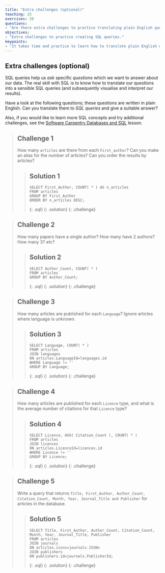 ```yaml
---
title: "Extra challenges (optional)"
teaching: 25
exercises: 20
questions:
- "Are there extra challenges to practice translating plain English queries to SQL queries?"
objectives:
- "Extra challenges to practice creating SQL queries."
keypoints:
- "It takes time and practice to learn how to translate plain English queries into SQL queries."
---
```


## Extra challenges (optional)

SQL queries help us *ask* specific *questions* which we want to answer about our data. The real skill with SQL is to know how to translate our questions into a sensible SQL queries (and subsequently visualise and interpret our results).

Have a look at the following questions; these questions are written in plain English. Can you translate them to *SQL queries* and give a suitable answer?

Also, if you would like to learn more SQL concepts and try additional challenges, see the [Software Carpentry Databases and SQL](https://swcarpentry.github.io/sql-novice-survey/) lesson.

> ## Challenge 1
> How many `articles` are there from each `First_author`? Can you make an alias for the number of articles? Can you order the results by articles?
>
> > ## Solution 1
> > ~~~
> > SELECT First_Author, COUNT( * ) AS n_articles
> > FROM articles
> > GROUP BY First_Author
> > ORDER BY n_articles DESC;
> > ~~~
> > {: .sql}
> {: .solution}
{: .challenge}

> ## Challenge 2
> How many papers have a single author? How many have 2 authors? How many 3? etc?
>
> > ## Solution 2
> > ~~~
> > SELECT Author_Count, COUNT( * )
> > FROM articles
> > GROUP BY Author_Count;
> > ~~~
> > {: .sql}
> {: .solution}
{: .challenge}

> ## Challenge 3
> How many articles are published for each `Language`? Ignore articles where
> language is unknown.
>
> > ## Solution 3
> > ~~~
> > SELECT Language, COUNT( * )
> > FROM articles
> > JOIN languages
> > ON articles.LanguageId=languages.id
> > WHERE Language != ''
> > GROUP BY Language;
> > ~~~
> > {: .sql}
> {: .solution}
{: .challenge}

> ## Challenge 4
> How many articles are published for each `Licence` type, and what is the average
> number of citations for that `Licence` type?
>
> > ## Solution 4
> > ~~~
> > SELECT Licence, AVG( Citation_Count ), COUNT( * )
> > FROM articles
> > JOIN licences
> > ON articles.LicenceId=licences.id
> > WHERE Licence != ''
> > GROUP BY Licence;
> > ~~~
> > {: .sql}
> {: .solution}
{: .challenge}

> ## Challenge 5
> Write a query that returns `Title, First_Author, Author_Count, Citation_Count, Month, Year, Journal_Title and Publisher` for articles in the database.
>
> > ## Solution 5
> > ~~~
> > SELECT Title, First_Author, Author_Count, Citation_Count, Month, Year, Journal_Title, Publisher
> > FROM articles
> > JOIN journals
> > ON articles.issns=journals.ISSNs
> > JOIN publishers
> > ON publishers.id=journals.PublisherId;
> > ~~~
> > {: .sql}
> {: .solution}
{: .challenge}
